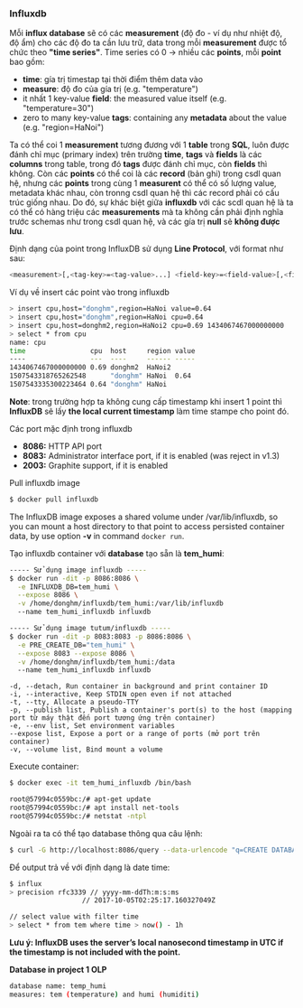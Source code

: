### **Influxdb**

Mỗi **influx database** sẽ có các **measurement** (độ đo - ví dụ như nhiệt độ, độ ẩm) cho các độ đo ta cần lưu trữ, data trong mỗi **measurement** được tổ chức theo **"time series"**. Time series có 0 -> nhiều các **points**, mỗi **point** bao gồm:

-  **time**: gía trị timestap tại thời điểm thêm data vào
- **measure**: độ đo của gía trị (e.g. "temperature")
- it nhất 1 key-value **field**:  the measured value itself (e.g. "temperature=30")
- zero to many key-value **tags**: containing any **metadata** about the value (e.g. "region=HaNoi")

Ta có thể coi 1 **measurement** tương đương với 1 **table** trong **SQL**, luôn được đánh chỉ mục (primary index) trên trường **time**, **tags** và **fields** là các **columns** trong table, trong đó **tags** được đánh chỉ mục, còn **fields** thì không. Còn các **points** có thể coi là các **record** (bản ghi) trong csdl quan hệ, nhưng các **points** trong cùng 1 **measurent** có thể có số lượng value, metadata khác nhau, còn tronng csdl quan hệ thì các record phải có cấu trúc giống nhau. Do đó, sự khác biệt giữa **influxdb** với các scdl quan hệ là ta có thể có hàng triệu các **measurements** mà ta không cần phải định nghĩa trước schemas như trong csdl quan hệ, và các gía trị **null** sẽ **không được lưu**.

Định dạng của point trong InfluxDB sử dụng **Line Protocol**, với format như sau:

```sh
<measurement>[,<tag-key>=<tag-value>...] <field-key>=<field-value>[,<field2-key>=<field2-value>...] [unix-nano-timestamp]
```

Ví dụ về insert các point vào trong influxdb

```sh
> insert cpu,host="donghm",region=HaNoi value=0.64
> insert cpu,host="donghm",region=HaNoi cpu=0.64
> insert cpu,host=donghm2,region=HaNoi2 cpu=0.69 1434067467000000000
> select * from cpu
name: cpu
time                cpu  host     region value
----                ---  ----     ------ -----
1434067467000000000 0.69 donghm2  HaNoi2 
1507543318765262548      "donghm" HaNoi  0.64
1507543335300223464 0.64 "donghm" HaNoi
```
**Note**: trong trường hợp ta không cung cấp timestamp khi insert 1 point thì **InfluxDB** sẽ lấy **the local current timestamp** làm time stampe cho point đó.

Các port mặc định trong influxdb

- **8086:** HTTP API port
- **8083:** Administrator interface port, if it is enabled (was reject in v1.3)
- **2003:** Graphite support, if it is enabled

Pull influxdb image

```sh
$ docker pull influxdb
```

The InfluxDB image exposes a shared volume under /var/lib/influxdb, so you can mount a host directory to that point to access persisted container data, by use option **-v** in command `docker run`.

Tạo influxdb container  với **database** tạo sẵn là **tem_humi**:

```sh
----- Sử dụng image influxdb -----
$ docker run -dit -p 8086:8086 \
  -e INFLUXDB_DB=tem_humi \
  --expose 8086 \
  -v /home/donghm/influxdb/tem_humi:/var/lib/influxdb
  --name tem_humi_influxdb influxdb

----- Sử dụng image tutum/influxdb -----
$ docker run -dit -p 8083:8083 -p 8086:8086 \
  -e PRE_CREATE_DB="tem_humi" \
  --expose 8083 --expose 8086 \
  -v /home/donghm/influxdb/tem_humi:/data
  --name tem_humi_influxdb influxdb
```

	-d, --detach, Run container in background and print container ID
	-i, --interactive, Keep STDIN open even if not attached
	-t, --tty, Allocate a pseudo-TTY
	-p, --publish list, Publish a container's port(s) to the host (mapping port từ máy thật đến port tương ứng trên container)
	-e, --env list, Set environment variables
	--expose list, Expose a port or a range of ports (mở port trên container)
	-v, --volume list, Bind mount a volume

Execute container:

```sh
$ docker exec -it tem_humi_influxdb /bin/bash

root@57994c0559bc:/# apt-get update
root@57994c0559bc:/# apt install net-tools
root@57994c0559bc:/# netstat -ntpl
```

Ngoài ra ta có thể tạo database thông qua câu lệnh:
```sh
$ curl -G http://localhost:8086/query --data-urlencode "q=CREATE DATABASE tem_humi"
```

Để output trả về với định dạng là date time:
```sh
$ influx
> precision rfc3339 // yyyy-mm-ddTh:m:s:ms 
				  // 2017-10-05T02:25:17.160327049Z

// select value with filter time
> select * from tem where time > now() - 1h
```

**Lưu ý:   InfluxDB uses the server’s local nanosecond timestamp in UTC if the timestamp is not included with the point.**

**Database in project 1 OLP**

```sh
database name: temp_humi
measures: tem (temperature) and humi (humiditi)
```